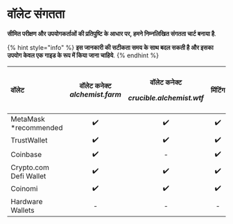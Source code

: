 # वॉलेट संगतता

**सीमित परीक्षण और उपयोगकर्ताओं की प्रतिपुष्टि के आधार पर, हमने निम्नलिखित संगतता चार्ट बनाया है**.

{% hint style="info" %}
**इस जानकारी की सटीकता समय के साथ बदल सकती है और इसका उपयोग केवल एक गाइड के रूप में किया जाना चाहिये**.
{% endhint %}

<table>
  <thead>
    <tr>
      <th style="text-align:left"><b>&#x935;&#x949;&#x932;&#x947;&#x91F;</b>
      </th>
      <th style="text-align:center"><b>&#x935;&#x949;&#x932;&#x947;&#x91F; &#x915;&#x928;&#x947;&#x915;&#x94D;&#x91F;</b>  <em>alchemist.farm</em>
      </th>
      <th style="text-align:center">
        <p><b>&#x935;&#x949;&#x932;&#x947;&#x91F; &#x915;&#x928;&#x947;&#x915;&#x94D;&#x91F;</b> 
        </p>
        <p><em>crucible.alchemist.wtf</em>
        </p>
      </th>
      <th style="text-align:center"><b>&#x92E;&#x93F;&#x902;&#x91F;&#x93F;&#x902;&#x917;</b>
      </th>
      <th style="text-align:center"><b>&#x915;&#x94D;&#x930;&#x942;&#x938;&#x93F;&#x92C;&#x932;&#x938; &#x915;&#x94B; &#x905;&#x928;&#x938;&#x92C;&#x94D;&#x938;&#x94D;&#x915;&#x94D;&#x930;&#x93E;&#x907;&#x92C; &#x915;&#x930;&#x928;&#x93E; &#x914;&#x930; &#x926;&#x947;&#x916;&#x928;&#x93E;</b>
      </th>
      <th style="text-align:center"><b>&#x924;&#x93E;&#x907;&#x91A;&#x940; &#x928;&#x947;&#x91F;&#x935;&#x930;&#x94D;&#x915;</b>
      </th>
    </tr>
  </thead>
  <tbody>
    <tr>
      <td style="text-align:left">MetaMask *recommended</td>
      <td style="text-align:center">&#x2714;&#xFE0F;</td>
      <td style="text-align:center">&#x2714;&#xFE0F;</td>
      <td style="text-align:center">&#x2714;&#xFE0F;</td>
      <td style="text-align:center">&#x2714;&#xFE0F;</td>
      <td style="text-align:center">&#x2714;&#xFE0F;</td>
    </tr>
    <tr>
      <td style="text-align:left">TrustWallet</td>
      <td style="text-align:center">&#x2714;&#xFE0F;</td>
      <td style="text-align:center">&#x2714;&#xFE0F;</td>
      <td style="text-align:center">&#x2714;&#xFE0F;</td>
      <td style="text-align:center">&#x2714;&#xFE0F;</td>
      <td style="text-align:center">-</td>
    </tr>
    <tr>
      <td style="text-align:left">Coinbase</td>
      <td style="text-align:center">&#x2714;&#xFE0F;</td>
      <td style="text-align:center">-</td>
      <td style="text-align:center">&#x2714;&#xFE0F;</td>
      <td style="text-align:center">-</td>
      <td style="text-align:center">-</td>
    </tr>
    <tr>
      <td style="text-align:left">Crypto.com Defi Wallet</td>
      <td style="text-align:center">&#x2714;&#xFE0F;</td>
      <td style="text-align:center">&#x2714;&#xFE0F;</td>
      <td style="text-align:center">&#x2714;&#xFE0F;</td>
      <td style="text-align:center">-</td>
      <td style="text-align:center">-</td>
    </tr>
    <tr>
      <td style="text-align:left">Coinomi</td>
      <td style="text-align:center">&#x2714;&#xFE0F;</td>
      <td style="text-align:center">&#x2714;&#xFE0F;</td>
      <td style="text-align:center">&#x2714;&#xFE0F;</td>
      <td style="text-align:center">-</td>
      <td style="text-align:center">-</td>
    </tr>
    <tr>
      <td style="text-align:left">Hardware Wallets</td>
      <td style="text-align:center">-</td>
      <td style="text-align:center">-</td>
      <td style="text-align:center">-</td>
      <td style="text-align:center">-</td>
      <td style="text-align:center">-</td>
    </tr>
  </tbody>
</table>

